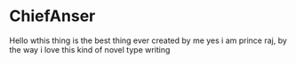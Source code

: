 # ChiefAnser
Hello wthis thing is the best thing ever created by me yes i am prince raj, by the way i love this kind of novel type writing
